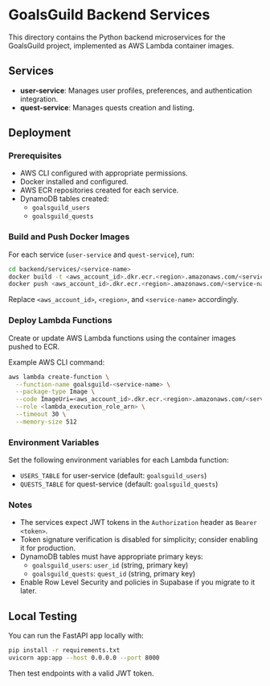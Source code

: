 # GoalsGuild Backend Services

This directory contains the Python backend microservices for the GoalsGuild project, implemented as AWS Lambda container images.

## Services

- **user-service**: Manages user profiles, preferences, and authentication integration.
- **quest-service**: Manages quests creation and listing.

## Deployment

### Prerequisites

- AWS CLI configured with appropriate permissions.
- Docker installed and configured.
- AWS ECR repositories created for each service.
- DynamoDB tables created:
  - `goalsguild_users`
  - `goalsguild_quests`

### Build and Push Docker Images

For each service (`user-service` and `quest-service`), run:

```sh
cd backend/services/<service-name>
docker build -t <aws_account_id>.dkr.ecr.<region>.amazonaws.com/<service-name>:latest .
docker push <aws_account_id>.dkr.ecr.<region>.amazonaws.com/<service-name>:latest
```

Replace `<aws_account_id>`, `<region>`, and `<service-name>` accordingly.

### Deploy Lambda Functions

Create or update AWS Lambda functions using the container images pushed to ECR.

Example AWS CLI command:

```sh
aws lambda create-function \
  --function-name goalsguild-<service-name> \
  --package-type Image \
  --code ImageUri=<aws_account_id>.dkr.ecr.<region>.amazonaws.com/<service-name>:latest \
  --role <lambda_execution_role_arn> \
  --timeout 30 \
  --memory-size 512
```

### Environment Variables

Set the following environment variables for each Lambda function:

- `USERS_TABLE` for user-service (default: `goalsguild_users`)
- `QUESTS_TABLE` for quest-service (default: `goalsguild_quests`)

### Notes

- The services expect JWT tokens in the `Authorization` header as `Bearer <token>`.
- Token signature verification is disabled for simplicity; consider enabling it for production.
- DynamoDB tables must have appropriate primary keys:
  - `goalsguild_users`: `user_id` (string, primary key)
  - `goalsguild_quests`: `quest_id` (string, primary key)
- Enable Row Level Security and policies in Supabase if you migrate to it later.

## Local Testing

You can run the FastAPI app locally with:

```sh
pip install -r requirements.txt
uvicorn app:app --host 0.0.0.0 --port 8000
```

Then test endpoints with a valid JWT token.
